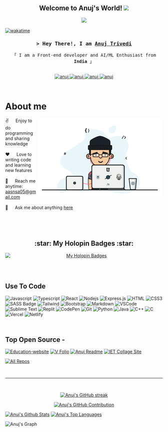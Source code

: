 <h2 align="center">
  Welcome to Anuj's World!
  <img src="https://media.giphy.com/media/hvRJCLFzcasrR4ia7z/giphy.gif" width="28">
</h2>

<p align="center">
  <a href="https://github.com/aasn0119"><img src="https://readme-typing-svg.herokuapp.com/?lines=Self%20Taught%20Programmer;Front%20End%20Developer;6%2B%20months%20of%20coding%20experience;Always%20learning%20new%20things&center=true&width=380&height=45"></a>
</p>

<!-- <a href="https://komarev.com/ghpvc/?username=aasn0119">
  <img align="right" src="https://komarev.com/ghpvc/?username=aasn0119&label=Visitors&color=0e75b6&style=flat" alt="Profile visitor" />
</a> -->

[![wakatime](https://wakatime.com/badge/user/89094640-58e3-41ed-b5db-3fd94be2bc86.svg)](https://wakatime.com/@89094640-58e3-41ed-b5db-3fd94be2bc86)

<!-- Intro  -->
<h3 align="center">
        <samp>&gt; Hey There!, I am
                <b><a target="_blank" href="https://anuj-vfolio.netlify.app">Anuj Trivedi</a></b>
        </samp>
</h3>

<p align="center"> 
  <samp>
    「 I am a Front-end developer and AI/ML Enthusiast from <b>India</b> 」
    <br>
    <br>
  </samp>
</p>

<p align="center">
 <a href="https://anuj-vfolio.netlify.app" target="blank">
  <img src="https://img.shields.io/badge/Website-DC143C?style=for-the-badge&logo=medium&logoColor=white" alt="anuj" />
 </a>
 <a href="https://www.linkedin.com/in/anuj-abhi-s019" target="_blank">
  <img src="https://img.shields.io/badge/LinkedIn-0077B5?style=for-the-badge&logo=linkedin&logoColor=white" alt="anuj"/>
 </a>
 <a href="https://www.instagram.com/anuj_trivedi_19/" target="_blank">
  <img src="https://img.shields.io/badge/Instagram-fe4164?style=for-the-badge&logo=instagram&logoColor=white" alt="anuj" />
 </a> 
 <a href="https://facebook.com/anuj.trivedi.7315" target="_blank">
  <img src="https://img.shields.io/badge/Facebook-20BEFF?&style=for-the-badge&logo=facebook&logoColor=white" alt="anuj"  />
  </a> 
</p>
<br />

<!-- About Section -->

# About me

<p>
 <img align="right" width="400" src="./assets/programmer.gif" alt="Coding gif" />
  
 ✌️ &emsp; Enjoy to do programming and sharing knowledge <br/><br/>
 ❤️ &emsp; Love to writing code and learning new features<br/><br/>
 📧 &emsp; Reach me anytime: aasnsa05@gmail.com<br/><br/>
 💬 &emsp; Ask me about anything [here](https://github.com/aasn0119/aasn0119/issues)

</p>

<br/>
<br/>
<br/>

<!-- Holopin Badge Section -->
<h2 align="center">:star: My Holopin Badges :star:</h2>
<p align="center">
  <a href="https://holopin.io/@aasn0119">
    <img src="https://holopin.me/aasn0119" alt="My Holopin Badges" width="800" style="display: block; margin:auto;" onerror="this.onerror=null; this.src='YOUR_FALLBACK_IMAGE_URL';">
  </a>
</p>


<br/>
<br/>

## Use To Code

![Javascript](https://img.shields.io/badge/Javascript-F0DB4F?style=for-the-badge&labelColor=black&logo=javascript&logoColor=F0DB4F)
![Typescript](https://img.shields.io/badge/Typescript-007acc?style=for-the-badge&labelColor=black&logo=typescript&logoColor=007acc)
![React](https://img.shields.io/badge/-React-61DBFB?style=for-the-badge&labelColor=black&logo=react&logoColor=61DBFB)
![Nodejs](https://img.shields.io/badge/Nodejs-3C873A?style=for-the-badge&labelColor=black&logo=node.js&logoColor=3C873A)
![Express.js](https://img.shields.io/badge/Express.js-000000?style=for-the-badge&logo=express&logoColor=white)
![HTML](https://img.shields.io/badge/HTML5-E34F26?style=for-the-badge&logo=html5&logoColor=white)
![CSS3](https://img.shields.io/badge/CSS3-1572B6?style=for-the-badge&logo=css3&logoColor=white)
![SASS Badge](https://img.shields.io/badge/Sass-CC6699?style=for-the-badge&logo=sass&logoColor=white)
![Tailwind](https://img.shields.io/badge/Tailwind_CSS-092749?style=for-the-badge&logo=tailwindcss&logoColor=06B6D4&labelColor=000000)
![Bootstrap](https://img.shields.io/badge/Bootstrap-563D7C?style=for-the-badge&logo=bootstrap&logoColor=white)
![Markdown](https://img.shields.io/badge/Markdown-000000?style=for-the-badge&logo=markdown&logoColor=white)
![VSCode](https://img.shields.io/badge/Visual_Studio-0078d7?style=for-the-badge&logo=visual%20studio&logoColor=white)
![Sublime Text](https://img.shields.io/badge/sublime_text-%23575757.svg?style=for-the-badge&logo=sublime-text&logoColor=important)
![Replit](https://img.shields.io/badge/Replit-DD1200?style=for-the-badge&logo=Replit&logoColor=white)
![CodePen](https://img.shields.io/badge/CodePen-white?style=for-the-badge&logo=codepen&logoColor=black)
![Git](https://img.shields.io/badge/Git-F05032?style=for-the-badge&logo=git&logoColor=white)
![Python](https://img.shields.io/badge/python-092749?style=for-the-badge&logo=python&logoColor=ffde57&labelColor=4584b6)
![Java](https://img.shields.io/badge/java-%23ED8B00.svg?style=for-the-badge&logo=openjdk&logoColor=white)
![C++](https://img.shields.io/badge/c++-%2300599C.svg?style=for-the-badge&logo=c%2B%2B&logoColor=white)
![C](https://img.shields.io/badge/c-%2300599C.svg?style=for-the-badge&logo=c&logoColor=white)
![Vercel](https://img.shields.io/badge/vercel-%23000000.svg?style=for-the-badge&logo=vercel&logoColor=white)
![Netlify](https://img.shields.io/badge/netlify-%23000000.svg?style=for-the-badge&logo=netlify&logoColor=#00C7B7)

<br/>

## Top Open Source -

[![Education-website](https://github-readme-stats.vercel.app/api/pin/?username=aasn0119&repo=Fully-Responsive-Education-website&border_color=7F3FBF&bg_color=0D1117&title_color=C9D1D9&text_color=8B949E&icon_color=7F3FBF)](https://github.com/aasn0119/Fully-Responsive-Education-website)
[![V Folio](https://github-readme-stats.vercel.app/api/pin/?username=aasn0119&repo=portfolio&border_color=7F3FBF&bg_color=0D1117&title_color=C9D1D9&text_color=8B949E&icon_color=7F3FBF)](https://github.com/aasn0119/portfolio)
[![Anuj Readme](https://github-readme-stats.vercel.app/api/pin/?username=aasn0119&repo=aasn0119&border_color=7F3FBF&bg_color=0D1117&title_color=C9D1D9&text_color=8B949E&icon_color=7F3FBF)](https://github.com/aasn0119/aasn0119)
[![IET Collage Site](https://github-readme-stats.vercel.app/api/pin/?username=aasn0119&repo=IET_AGRA&border_color=7F3FBF&bg_color=0D1117&title_color=C9D1D9&text_color=8B949E&icon_color=7F3FBF)](https://aasn0119/IET_AGRA/)

<p align="left">
  <a href="https://github.com/aasn0119?tab=repositories" target="_blank"><img alt="All Repos" title="All Repositories" src="https://img.shields.io/badge/-All%20Repos-2962FF?style=for-the-badge&logo=koding&logoColor=white"/></a>
</p>

<br/>
<hr/>
<br/>

<p align="center">
  <a href="https://github.com/aasn0119">
    <img src="https://github-readme-streak-stats.herokuapp.com?user=aasn0119&theme=radical&border=7F3FBF&background=0D1117" alt="Anuj's GitHub streak"/>
  </a>
</p>

<p align="center">
  <a href="https://github.com/aasn0119">
    <img src="http://github-profile-summary-cards.vercel.app/api/cards/profile-details?username=aasn0119&theme=radical" alt="Anuj's GitHub Contribution"/>
  </a>
</p>

<a> 
    <a href="https://github.com/aasn0119"><img alt="Anuj's Github Stats" src="http://github-profile-summary-cards.vercel.app/api/cards/stats?username=aasn0119&theme=radical" height="192px" width="49.5%"/></a>
  <a href="https://github.com/aasn0119"><img alt="Anuj's Top Languages" src="http://github-profile-summary-cards.vercel.app/api/cards/most-commit-language?username=aasn0119&theme=radical" height="192px" width="49.5%"/></a>
  <br/>
</a>

![Anuj's Graph](https://github-readme-activity-graph.vercel.app/graph?username=aasn0119&custom_title=Anuj%20Trivedi%27s%20GitHub%20Activity%20Graph&bg_color=0D1117&color=7F3FBF&line=7F3FBF&point=7F3FBF&area_color=FFFFFF&title_color=FFFFFF&area=true)
